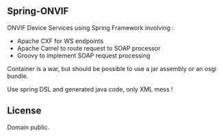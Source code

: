 Spring-ONVIF
--------------------
ONVIF Device Services using Spring Framework involving :
- Apache CXF for WS endpoints
- Apache Camel to route request to SOAP processor
- Groovy to implement SOAP request processing

Container is a war, but should be possible to use a jar assembly or an osgi bundle.

Use spring DSL and generated java code, only XML mess !

License
------------
Domain public.
